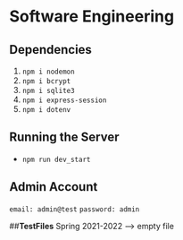 # Software Engineering

## Dependencies
1. `npm i nodemon`
2. `npm i bcrypt`
3. `npm i sqlite3`
4. `npm i express-session`
5. `npm i dotenv`

## Running the Server
- `npm run dev_start`

## Admin Account
`email: admin@test`
`password: admin`

##**TestFiles**
Spring 2021-2022 --> empty file 

